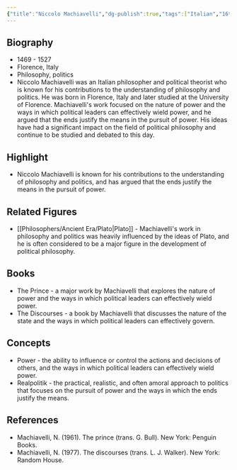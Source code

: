 ```yaml
---
{"title":"Niccolo Machiavelli","dg-publish":true,"tags":["Italian","16th century","renaissance-era","figures"],"born-date":1469,"keywords":"Niccolo Machiavelli, philosophy, politics, Italy","aliases":"Italian philosopher and political theorist","permalink":"/philosophers/renaissance-era/niccolo-machiavelli/","dgPassFrontmatter":true}
---
```


## Biography

-   1469 - 1527
-   Florence, Italy
-   Philosophy, politics
-   Niccolo Machiavelli was an Italian philosopher and political theorist who is known for his contributions to the understanding of philosophy and politics. He was born in Florence, Italy and later studied at the University of Florence. Machiavelli's work focused on the nature of power and the ways in which political leaders can effectively wield power, and he argued that the ends justify the means in the pursuit of power. His ideas have had a significant impact on the field of political philosophy and continue to be studied and debated to this day.

## Highlight

-   Niccolo Machiavelli is known for his contributions to the understanding of philosophy and politics, and has argued that the ends justify the means in the pursuit of power.

## Related Figures

-   [[Philosophers/Ancient Era/Plato\|Plato]] - Machiavelli's work in philosophy and politics was heavily influenced by the ideas of Plato, and he is often considered to be a major figure in the development of political philosophy.

## Books

-   The Prince - a major work by Machiavelli that explores the nature of power and the ways in which political leaders can effectively wield power.
-   The Discourses - a book by Machiavelli that discusses the nature of the state and the ways in which political leaders can effectively govern.

## Concepts

-   Power - the ability to influence or control the actions and decisions of others, and the ways in which political leaders can effectively wield power.
-   Realpolitik - the practical, realistic, and often amoral approach to politics that focuses on the pursuit of power and the ways in which the ends justify the means.

## References

-   Machiavelli, N. (1961). The prince (trans. G. Bull). New York: Penguin Books.
-   Machiavelli, N. (1977). The discourses (trans. L. J. Walker). New York: Random House.